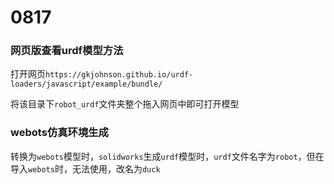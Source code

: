 # 0817
### 网页版查看urdf模型方法
打开网页`https://gkjohnson.github.io/urdf-loaders/javascript/example/bundle/`

将该目录下`robot_urdf`文件夹整个拖入网页中即可打开模型

### webots仿真环境生成
转换为`webots`模型时，`solidworks`生成`urdf`模型时，`urdf`文件名字为`robot`，但在导入`webots`时，无法使用，改名为`duck`